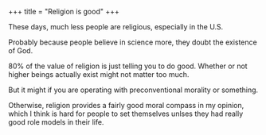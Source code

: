 +++
title = "Religion is good"
+++

These days, much less people are religious, especially in the U.S.

Probably because people believe in science more, they doubt the existence of God.

80% of the value of religion is just telling you to do good. Whether or not higher beings actually exist might not matter too much.

But it might if you are operating with preconventional morality or something.

Otherwise, religion provides a fairly good moral compass in my opinion, which I think is hard for people to set themselves unlses they had really good role models in their life.
